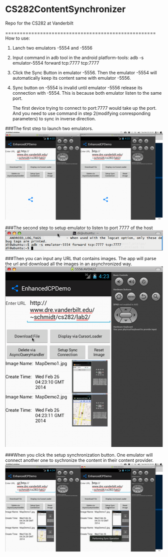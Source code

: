 CS282ContentSynchronizer
========================

Repo for the CS282 at Vanderbilt


====================================================
How to use:
1. Lanch two emulators -5554 and -5556

2. Input command in adb tool in the android platform-tools: adb -s emulator-5554 forward tcp:7777 tcp:7777

3. Click the Sync Button in emulator -5556. Then the emulator -5554 will automatically keep its content same with emulator -5556.

4. Sync button on -5554 is invalid until emulator -5556 release its connection with -5554. This is because both emulator listen to the same port.

	The first device trying to connect to port:7777 would take up the port.
	And you need to use command in step 2(modifying conresponding parameters) to sync in inverse direction.

###The first step to launch two emulators.
![Image Alt](/Demo/twoemulator.png)

###The second step to setup emulator to listen to port 7777 of the host
![Image Alt](/Demo/Command.png)

###Then you can input any URL that contains images. The app will parse the url and download all the images in an asynchronized way.
![Image Alt](/Demo/Downloads.png)

###When you click the setup synchronization button. One emulator will connect another one to sychronize the content in their content provider.
![Image Alt](/Demo/Perform.png)



